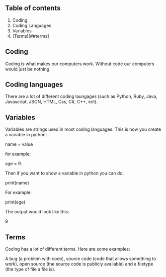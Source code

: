 ## Table of contents

1. Coding
2. Coding Languages
3. Variables
4. (Terms)[##terms]

## Coding

Coding is what makes our computers work.
Without code our computers would just be nothing.

## Coding languages

There are a lot of different coding laungages (such as Python, Ruby, Java,
Javascript, JSON, HTML, Css, C#, C++, ect).

## Variables

Variables are strings used in most coding languages.
This is how you create a variable in python:

name = value

for example:

age = 9.

Then if you want to show a variable in python you can do:

print(name)

For example:

print(age)

The output would look like this:

9

## Terms

Coding has a lot of different terms.
Here are some examples:

A bug (a problem with code), source code (code that allows something to work), open source (the source code is publicly available) and a filetype (the type of file a file is).
